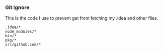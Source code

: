 ### Git Ignore

This is the code I use to prevent get from fetching my .idea and other files.

```
.idea/*
node_modules/*
bin/*
pkg/*
src/github.com/*
```


